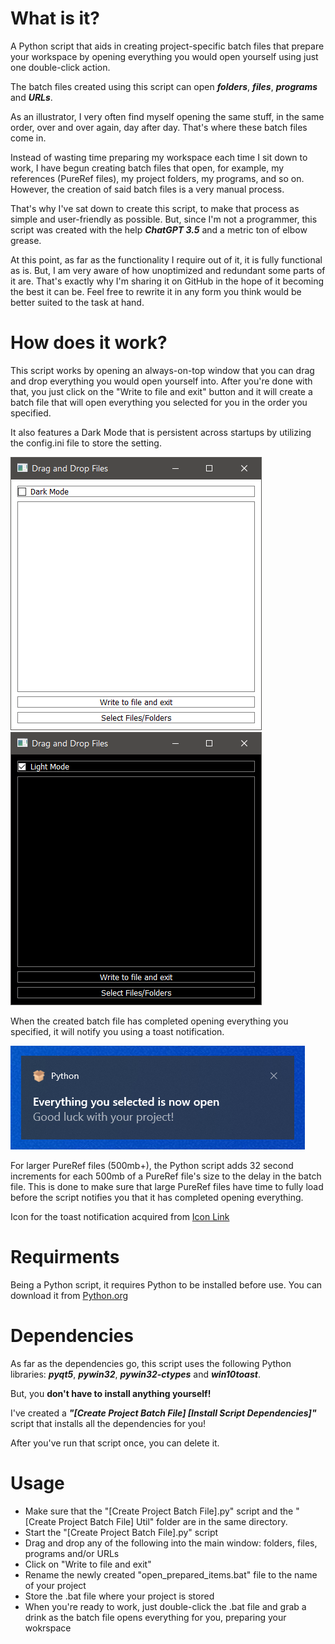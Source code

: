 # What is it?
A Python script that aids in creating project-specific batch files that prepare your workspace by opening everything you would open yourself using just one double-click action.

The batch files created using this script can open ***folders***, ***files***, ***programs*** and ***URLs***.

As an illustrator, I  very often  find myself opening the same stuff, in the same order, over and over again, day after day. That's where these batch files come in. 

Instead of wasting time preparing my workspace each time I sit down to work, I have begun creating batch files that open, for example, my references (PureRef files), my project folders, my programs, and so on. However, the creation of said batch files is a very manual process. 

That's why I've sat down to create this script, to make that process as simple and user-friendly as possible. But, since I'm not a programmer, this script was created with the help ***ChatGPT 3.5*** and a metric ton of elbow grease. 

At this point, as far as the functionality I require out of it, it is fully functional as is. But, I am very aware of how unoptimized and redundant some parts of it are. That's exactly why I'm sharing it on GitHub in the hope of it becoming the best it can be. Feel free to rewrite it in any form you think would be better suited to the task at hand.

# How does it work?

This script works by opening an always-on-top window that you can drag and drop everything you would open yourself into. After you're done with that, you just click on the "Write to file and exit" button and it will create a batch file that will open everything you selected for you in the order you specified. 

It also features a Dark Mode that is persistent across startups by utilizing the config.ini file to store the setting.

![[Create Project Batch File] - Light Mode](https://github.com/BoundToMakeArt/Create-Project-Batch-File/blob/main/Images/%5BCreate%20Project%20Batch%20File%5D%20_-_Light_Mode.png)    ![[Create Project Batch File] - Light Mode](https://github.com/BoundToMakeArt/Create-Project-Batch-File/blob/main/Images/%5BCreate%20Project%20Batch%20File%5D%20_-_Dark_Mode.png)

When the created batch file has completed opening everything you specified, it will notify you using a toast notification.

![[Create Project Batch File] - Toast Notification](https://github.com/BoundToMakeArt/Create-Project-Batch-File/blob/main/Images/%5BCreate%20Project%20Batch%20File%5D_-_Toast_Notification.png)

For larger PureRef files (500mb+), the Python script adds 32 second increments for each 500mb of a PureRef file's size to the delay in the batch file. This is done to make sure that large PureRef files have time to fully load before the script notifies you that it has completed opening everything.

Icon for the toast notification acquired from [Icon Link](https://www.flaticon.com/free-icon/open-box_869078)

# Requirments

Being a Python script, it requires Python to be installed before use. You can download it from [Python.org](https://www.python.org/)

# Dependencies

As far as the dependencies go, this script uses the following Python libraries: ***pyqt5***, ***pywin32***, ***pywin32-ctypes*** and ***win10toast***.

But, you **don't have to install anything yourself!**

I've created a ***"[Create Project Batch File] [Install Script Dependencies]"*** script that installs all the dependencies for you!

After you've run that script once, you can delete it.

# Usage
- Make sure that the "[Create Project Batch File].py" script and the "[Create Project Batch File] Util" folder are in the same directory.
- Start the "[Create Project Batch File].py" script
- Drag and drop any of the following into the main window: folders, files, programs and/or URLs
- Click on "Write to file and exit"
- Rename the newly created "open_prepared_items.bat" file to the name of your project
- Store the .bat file where your project is stored
- When you're ready to work, just double-click the .bat file and grab a drink as the batch file opens everything for you, preparing your wokrspace
